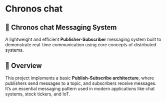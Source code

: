 # Chronos chat
## 🔄 Chronos chat Messaging System

A lightweight and efficient **Publisher-Subscriber** messaging system built to demonstrate real-time communication using core concepts of distributed systems.

## 🚀 Overview

This project implements a basic **Publish-Subscribe architecture**, where publishers send messages to a topic, and subscribers receive messages. It’s an essential messaging pattern used in modern applications like chat systems, stock tickers, and IoT.
